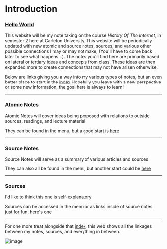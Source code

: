 # Introduction

### [Hello World](https://youtu.be/fJ_nXc6D1wE)

This website will be my note taking on the course _History Of The Internet,_ in semester 2 here at Carleton University. This website will be periodically updated with new atomic and source notes, sources, and various other possible connections I may or may not make, (You'll have to come back later to see what happens...). The notes you'll find here are primarily based on lateral or tertiary ideas and concepts from class. These ideas are then expanded more to create connections that may not have arisen otherwise. 

Below are links giving you a way into my various types of notes, but an even better place to start is the [index](https://callumolive.github.io/HIST1900-notes/A.%20Index/)
Hopefully you leave with a new perspective or some new information, the goal here is always to learn!

-------------------------------------------------------------------------------------------------------------------------------------------------------------------------


### Atomic Notes

Atomic Notes will cover ideas being proposed with relations to outside sources, readings, and lecture material

They can be found in the menu, but a good start is [here](https://callumolive.github.io/HIST1900-notes/Atomic%20Notes/Codes%20and%20Ciphers/)

-------------------------------------------------------------------------------------------------------------------------------------------------------------------------

### Source Notes

Source Notes will serve as a summary of various articles and sources

They can also all be found in the menu, but another start could be [here](https://callumolive.github.io/HIST1900-notes/Source%20Notes/Blade%20Runner%20and%20Cyberpunk%20Visions%20of%20Humanity/)

-------------------------------------------------------------------------------------------------------------------------------------------------------------------------

### Sources

I'd like to think this one is self-explanatory

Sources can be accessed in the menu or as links inside of source notes. just for fun, here's [one](https://callumolive.github.io/HIST1900-notes/Sources/kingSecretsCiphers2020/)

-----------------------------------------------------------------------------------------------------------------------------------------------------------------------

For one more treat alongside that [index](https://callumolive.github.io/HIST1900-notes/A.%20Index/), this web shows all the linkages between my notes, sources, and everything in between. 

![image](https://user-images.githubusercontent.com/122491619/224448247-e7d4847d-b671-4d25-9942-a7bbd565420b.png)

